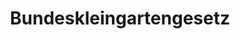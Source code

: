 ---
title: "Bundeskleingartengesetz"
url: "https://www.gesetze-im-internet.de/bkleingg/"
description: "Das aktuelle Bundeskleingartengesetz online"
order: 4
---